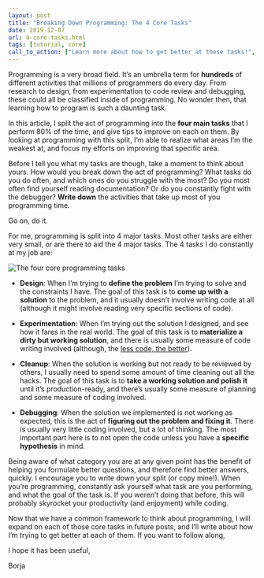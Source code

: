 ```yaml
---
layout: post
title: "Breaking Down Programming: The 4 Core Tasks"
date: 2019-12-07
url: 4-core-tasks.html
tags: [tutorial, core]
call_to_action: ["Learn more about how to get better at these tasks!", "Subscribe, and get notified whenever I write about it! (and only then)"]
---
```


Programming is a very broad field. It’s an umbrella term for **hundreds** of different activities that millions of programmers do every day. From research to design, from experimentation to code review and debugging, these could all be classified inside of programming. No wonder then, that learning how to program is such a daunting task.

In this article, I split the act of programming into the **four main tasks** that I perform 80% of the time, and give tips to improve on each on them. By looking at programming with this split, I’m able to realize what areas I’m the weakest at, and focus my efforts on improving that specific area.

Before I tell you what my tasks are though, take a moment to think about yours. How would you break down the act of programming? What tasks do you do often, and which ones do you struggle with the most? Do you most often find yourself reading documentation? Or do you constantly fight with the debugger? **Write down** the activities that take up most of you programming time.

Go on, do it.

For me, programming is split into 4 major tasks. Most other tasks are either very small, or are there to aid the 4 major tasks. The 4 tasks I do constantly at my job are:

![The four core programming tasks]({{site.baseurl}}/img/for-posts/four-core-tasks.png)

- **Design**: When I’m trying to **define the problem** I’m trying to solve and the constraints I have. The goal of this task is to **come up with a solution** to the problem, and it usually doesn’t involve writing code at all (although it might involve reading very specific sections of code).

- **Experimentation**: When I’m trying out the solution I designed, and see how it fares in the real world. The goal of this task is to **materialize a dirty but working solution**, and there is usually some measure of code writing involved (although, the [less code, the better](http://www.skrenta.com/2007/05/code_is_our_enemy.html)).

- **Cleanup**: When the solution is working but not ready to be reviewed by others, I usually need to spend some amount of time cleaning out all the hacks. The goal of this task is to **take a working solution and polish it** until it’s production-ready, and there’s usually some measure of planning and some measure of coding involved.

- **Debugging**: When the solution we implemented is not working as expected, this is the act of **figuring out the problem and fixing it**. There is usually very little coding involved, but a lot of thinking. The most important part here is to not open the code unless you have a **specific hypothesis** in mind.

Being aware of what category you are at any given point has the benefit of helping you formulate better questions, and therefore find better answers, quickly. I encourage you to write down your split (or copy mine!). When you’re programming, constantly ask yourself what task are you performing, and what the goal of the task is. If you weren’t doing that before, this will probably skyrocket your productivity (and enjoyment) while coding.

Now that we have a common framework to think about programming, I will expand on each of those core tasks in future posts, and I’ll write about how I’m trying to get better at each of them. If you want to follow along, 

I hope it has been useful,

Borja
